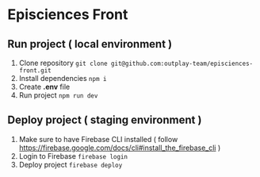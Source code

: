 # Episciences Front

## Run project ( local environment )

1. Clone repository `git clone git@github.com:outplay-team/episciences-front.git`
2. Install dependencies `npm i`
3. Create **.env** file
4. Run project `npm run dev`

## Deploy project ( staging environment )

1. Make sure to have Firebase CLI installed ( follow https://firebase.google.com/docs/cli#install_the_firebase_cli )
2. Login to Firebase `firebase login`
3. Deploy project `firebase deploy`